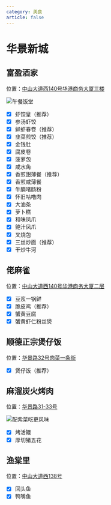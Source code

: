 ```yaml
---
category: 美食
article: false
---
```


# 华景新城

## 富盈酒家

<span class="icon iconfont icon-locate"></span> 位置：<a href="https://ditu.amap.com/place/B00141I8AJ" target="_blank">中山大道西140号华港商务大厦三楼</a>

![午餐饭堂](https://img.sherry4869.com/blog/life/food/guangzhou/th/hjxc/img_2.jpg)

- [x] 虾饺皇（推荐）
- [x] 参汤虾饺
- [x] 鲜虾春卷（推荐）
- [x] 韭菜煎饺（推荐）
- [x] 金钱肚
- [x] 腐皮卷
- [x] 菠萝包
- [x] 咸水角
- [x] 香煎甜薄餐（推荐）
- [x] 香煎咸薄餐
- [x] 牛腩啫肠粉
- [x] 怀旧咕噜肉
- [x] 大油条
- [x] 萝卜糕
- [x] 和味凤爪
- [x] 鲍汁凤爪
- [x] 叉烧包
- [x] 三丝炒面（推荐）
- [x] 干炒牛河

## 佬麻雀

<span class="icon iconfont icon-locate"></span> 位置：<a href="https://ditu.amap.com/place/B0FFI6K7Z4" target="_blank">中山大道西140号华港商务大厦二层</a>

- [x] 豆浆一锅鲜
- [x] 脆皮鸡（推荐）
- [x] 蟹黄豆腐
- [x] 蟹黄虾仁粉丝煲

## 顺德正宗煲仔饭

<span class="icon iconfont icon-locate"></span> 位置：<a href="https://ditu.amap.com/place/B0FFHX49R7" target="_blank">华景路32号肉菜一条街</a>

- [x] 煲仔饭（推荐）

## 麻溜炭火烤肉

<span class="icon iconfont icon-locate"></span> 位置：<a href="https://ditu.amap.com/place/B0HU6A19ND" target="_blank">华景路31-33号</a>

![配紫菜吃更风味](https://img.sherry4869.com/blog/life/food/guangzhou/th/hjxc/img.jpg)

- [x] 烤活鳗
- [x] 厚切猪五花

## 渔棠里

<span class="icon iconfont icon-locate"></span> 位置：<a href="https://ditu.amap.com/place/B0HR6U9AWY" target="_blank">中山大道西138号</a>

- [x] 回头鱼
- [x] 鸭嘴鱼